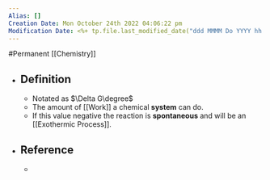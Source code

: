 ```yaml
---
Alias: []
Creation Date: Mon October 24th 2022 04:06:22 pm 
Modification Date: <%+ tp.file.last_modified_date("ddd MMMM Do YYYY hh:mm:ss a") %>
---
```

#Permanent [[Chemistry]]

- ## Definition
	- Notated as $\Delta G\degree$
	- The amount of [[Work]] a chemical **system** can do.
	- If this value negative the reaction is **spontaneous** and will be an [[Exothermic Process]].
- ## Reference
	- 